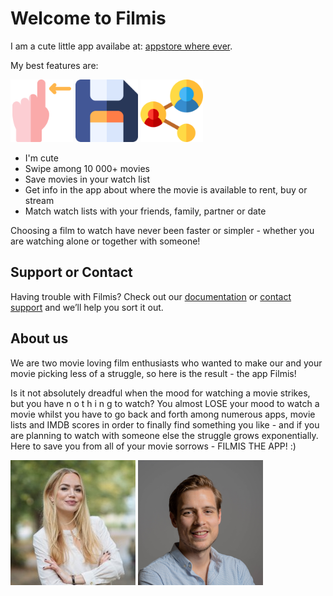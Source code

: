<link rel="shortcut icon" type="image/x-icon" href="favicon.ico">

# Welcome to Filmis

I am a cute little app availabe at: [appstore where ever](https://github.com/lionesse/lionesse.github.io/edit/master/index.md).

My best features are:

<img src="assets/images/swipe-filmis-the-app.png" alt="Swipe Filmis the APP" width="100"/>
<img src="assets/images/save-filmis-the-app.png" alt="Save Filmis the APP" width="100"/>
<img src="assets/images/link-filmis-the-app.png" alt="Link Filmis the APP" width="100"/>

- I'm cute
- Swipe among 10 000+ movies
- Save movies in your watch list
- Get info in the app about where the movie is available to rent, buy or stream
- Match watch lists with your friends, family, partner or date

Choosing a film to watch have never been faster or simpler - whether you are watching alone or together with someone!

## Support or Contact

Having trouble with Filmis? Check out our [documentation](https://help.github.com/categories/github-pages-basics/) or [contact support](https://github.com/contact) and we’ll help you sort it out.

## About us

We are two movie loving film enthusiasts who wanted to make our and your movie picking less of a struggle, so here is the result - the app Filmis!

Is it not absolutely dreadful when the mood for watching a movie strikes, but you have n o t h i n g to watch? You almost LOSE your mood to watch a movie whilst you have to go back and forth among numerous apps, movie lists and IMDB scores in order to finally find something you like - and if you are planning to watch with someone else the struggle grows exponentially. Here to save you from all of your movie sorrows - FILMIS THE APP! :)

<img src="assets/images/anna-leijon-filmis-app.jpg" alt="Anna Leijon Filmis the APP" width="200"/> <img src="assets/images/joakim-lustig-filmis-app.png" alt="Joakim Lustig Filmis the APP" width="200"/>
